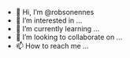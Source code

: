 - 👋 Hi, I’m @robsonennes
- 👀 I’m interested in ...
- 🌱 I’m currently learning ...
- 💞️ I’m looking to collaborate on ...
- 📫 How to reach me ...

<!---
robsonennes/robsonennes is a ✨ special ✨ repository because its `README.md` (this file) appears on your GitHub profile.
You can click the Preview link to take a look at your changes.
--->
